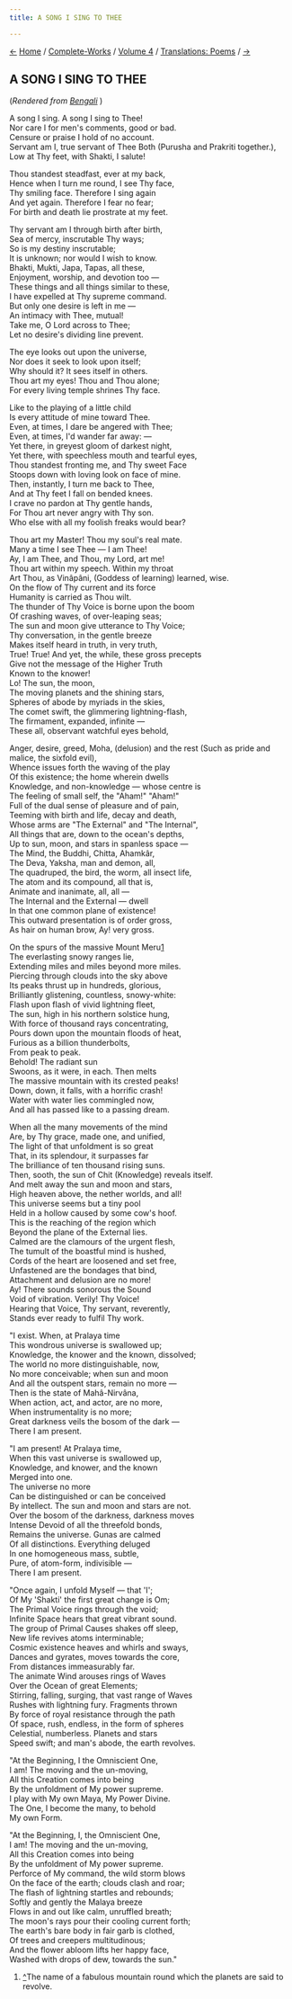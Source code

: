 ```yaml
---
title: A SONG I SING TO THEE

---
```

<div>

[←](and_let_shyama_dance_there.htm) [Home](../../../index.htm) /
[Complete-Works](../../complete_works.htm) / [Volume
4](../volume_4_contents.htm) / [Translations:
Poems](translation_poems_contents.htm)
/ [→](../../volume_5/epistles_first_series/note.htm)

  

## A SONG I SING TO THEE

(*Rendered from [Bengali](6212.pdf)* )

   A song I sing. A song I sing to Thee!  
Nor care I for men's comments, good or bad.  
Censure or praise I hold of no account.  
Servant am I, true servant of Thee Both (Purusha and Prakriti
together.),  
Low at Thy feet, with Shakti, I salute!

Thou standest steadfast, ever at my back,  
Hence when I turn me round, I see Thy face,  
Thy smiling face. Therefore I sing again  
And yet again. Therefore I fear no fear;  
For birth and death lie prostrate at my feet.

Thy servant am I through birth after birth,  
Sea of mercy, inscrutable Thy ways;  
So is my destiny inscrutable;  
It is unknown; nor would I wish to know.  
Bhakti, Mukti, Japa, Tapas, all these,  
Enjoyment, worship, and devotion too —  
These things and all things similar to these,  
I have expelled at Thy supreme command.  
But only one desire is left in me —  
An intimacy with Thee, mutual!  
   Take me, O Lord across to Thee;  
   Let no desire's dividing line prevent.

The eye looks out upon the universe,  
Nor does it seek to look upon itself;  
Why should it? It sees itself in others.  
   Thou art my eyes! Thou and Thou alone;  
   For every living temple shrines Thy face.

Like to the playing of a little child  
Is every attitude of mine toward Thee.  
Even, at times, I dare be angered with Thee;  
Even, at times, I'd wander far away: —  
Yet there, in greyest gloom of darkest night,  
Yet there, with speechless mouth and tearful eyes,  
Thou standest fronting me, and Thy sweet Face  
Stoops down with loving look on face of mine.  
Then, instantly, I turn me back to Thee,  
And at Thy feet I fall on bended knees.  
   I crave no pardon at Thy gentle hands,  
   For Thou art never angry with Thy son.  
Who else with all my foolish freaks would bear?

Thou art my Master! Thou my soul's real mate.  
Many a time I see Thee — I am Thee!  
Ay, I am Thee, and Thou, my Lord, art me!  
Thou art within my speech. Within my throat  
Art Thou, as Vinâpâni, (Goddess of learning) learned, wise.  
On the flow of Thy current and its force  
Humanity is carried as Thou wilt.  
The thunder of Thy Voice is borne upon the boom  
Of crashing waves, of over-leaping seas;  
The sun and moon give utterance to Thy Voice;  
Thy conversation, in the gentle breeze  
Makes itself heard in truth, in very truth,  
True! True! And yet, the while, these gross precepts  
Give not the message of the Higher Truth  
Known to the knower!  
      Lo! The sun, the moon,  
The moving planets and the shining stars,  
Spheres of abode by myriads in the skies,  
The comet swift, the glimmering lightning-flash,  
The firmament, expanded, infinite —  
These all, observant watchful eyes behold,

Anger, desire, greed, Moha, (delusion) and the rest (Such as pride and
malice, the sixfold evil),  
Whence issues forth the waving of the play  
Of this existence; the home wherein dwells  
Knowledge, and non-knowledge — whose centre is  
The feeling of small self, the "Aham!" "Aham!"  
Full of the dual sense of pleasure and of pain,  
Teeming with birth and life, decay and death,  
Whose arms are "The External" and "The Internal",  
All things that are, down to the ocean's depths,  
Up to sun, moon, and stars in spanless space —  
The Mind, the Buddhi, Chitta, Ahamkâr,  
The Deva, Yaksha, man and demon, all,  
The quadruped, the bird, the worm, all insect life,  
The atom and its compound, all that is,  
Animate and inanimate, all, all —  
The Internal and the External — dwell  
In that one common plane of existence!  
   This outward presentation is of order gross,  
As hair on human brow, Ay! very gross.

On the spurs of the massive Mount Meru[1](#fn1)  
The everlasting snowy ranges lie,  
Extending miles and miles beyond more miles.  
Piercing through clouds into the sky above  
Its peaks thrust up in hundreds, glorious,  
Brilliantly glistening, countless, snowy-white:  
Flash upon flash of vivid lightning fleet,  
   The sun, high in his northern solstice hung,  
With force of thousand rays concentrating,  
Pours down upon the mountain floods of heat,  
Furious as a billion thunderbolts,  
From peak to peak.  
      Behold! The radiant sun  
Swoons, as it were, in each. Then melts  
The massive mountain with its crested peaks!  
Down, down, it falls, with a horrific crash!  
   Water with water lies commingled now,  
And all has passed like to a passing dream.

When all the many movements of the mind  
Are, by Thy grace, made one, and unified,  
The light of that unfoldment is so great  
That, in its splendour, it surpasses far  
The brilliance of ten thousand rising suns.  
Then, sooth, the sun of Chit (Knowledge) reveals itself.  
And melt away the sun and moon and stars,  
High heaven above, the nether worlds, and all!  
This universe seems but a tiny pool  
Held in a hollow caused by some cow's hoof.  
   This is the reaching of the region which  
Beyond the plane of the External lies.  
   Calmed are the clamours of the urgent flesh,  
The tumult of the boastful mind is hushed,  
Cords of the heart are loosened and set free,  
Unfastened are the bondages that bind,  
Attachment and delusion are no more!  
   Ay! There sounds sonorous the Sound  
Void of vibration. Verily! Thy Voice!  
   Hearing that Voice, Thy servant, reverently,  
Stands ever ready to fulfil Thy work.

   "I exist. When, at Pralaya time  
This wondrous universe is swallowed up;  
Knowledge, the knower and the known, dissolved;  
The world no more distinguishable, now,  
No more conceivable; when sun and moon  
And all the outspent stars, remain no more —  
Then is the state of Mahâ-Nirvâna,  
When action, act, and actor, are no more,  
When instrumentality is no more;  
Great darkness veils the bosom of the dark —  
      There I am present.

"I am present! At Pralaya time,  
When this vast universe is swallowed up,  
Knowledge, and knower, and the known  
Merged into one.  
      The universe no more  
Can be distinguished or can be conceived  
By intellect. The sun and moon and stars are not.  
Over the bosom of the darkness, darkness moves  
Intense Devoid of all the threefold bonds,  
Remains the universe. Gunas are calmed  
Of all distinctions. Everything deluged  
In one homogeneous mass, subtle,  
Pure, of atom-form, indivisible —  
      There I am present.

"Once again, I unfold Myself — that 'I';  
Of My 'Shakti' the first great change is Om;  
The Primal Voice rings through the void;  
Infinite Space hears that great vibrant sound.  
The group of Primal Causes shakes off sleep,  
New life revives atoms interminable;  
Cosmic existence heaves and whirls and sways,  
Dances and gyrates, moves towards the core,  
From distances immeasurably far.  
The animate Wind arouses rings of Waves  
Over the Ocean of great Elements;  
Stirring, falling, surging, that vast range of Waves  
Rushes with lightning fury. Fragments thrown  
By force of royal resistance through the path  
Of space, rush, endless, in the form of spheres  
Celestial, numberless. Planets and stars  
Speed swift; and man's abode, the earth revolves.

   "At the Beginning, I the Omniscient One,  
I am! The moving and the un-moving,  
All this Creation comes into being  
By the unfoldment of My power supreme.  
I play with My own Maya, My Power Divine.  
The One, I become the many, to behold  
My own Form.

   "At the Beginning, I, the Omniscient One,  
I am! The moving and the un-moving,  
All this Creation comes into being  
By the unfoldment of My power supreme.  
Perforce of My command, the wild storm blows  
On the face of the earth; clouds clash and roar;  
The flash of lightning startles and rebounds;  
   Softly and gently the Malaya breeze  
Flows in and out like calm, unruffled breath;  
The moon's rays pour their cooling current forth;  
The earth's bare body in fair garb is clothed,  
Of trees and creepers multitudinous;  
And the flower abloom lifts her happy face,  
Washed with drops of dew, towards the sun."

1.  [^](#txt1)The name of a fabulous mountain round which the planets
    are said to revolve.

</div>
